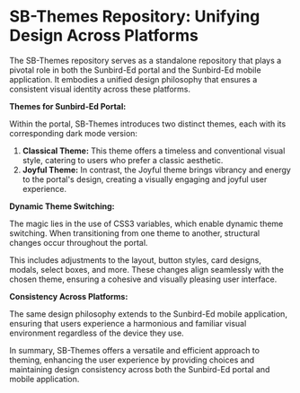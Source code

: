# SB-Themes Repository: Unifying Design Across Platforms

The SB-Themes repository serves as a standalone repository that plays a pivotal role in both the Sunbird-Ed portal and the Sunbird-Ed mobile application. It embodies a unified design philosophy that ensures a consistent visual identity across these platforms.

**Themes for Sunbird-Ed Portal:**

Within the portal, SB-Themes introduces two distinct themes, each with its corresponding dark mode version:

1. **Classical Theme:** This theme offers a timeless and conventional visual style, catering to users who prefer a classic aesthetic.
2. **Joyful Theme:** In contrast, the Joyful theme brings vibrancy and energy to the portal's design, creating a visually engaging and joyful user experience.

**Dynamic Theme Switching:**

The magic lies in the use of CSS3 variables, which enable dynamic theme switching. When transitioning from one theme to another, structural changes occur throughout the portal.

This includes adjustments to the layout, button styles, card designs, modals, select boxes, and more. These changes align seamlessly with the chosen theme, ensuring a cohesive and visually pleasing user interface.

**Consistency Across Platforms:**

The same design philosophy extends to the Sunbird-Ed mobile application, ensuring that users experience a harmonious and familiar visual environment regardless of the device they use.

In summary, SB-Themes offers a versatile and efficient approach to theming, enhancing the user experience by providing choices and maintaining design consistency across both the Sunbird-Ed portal and mobile application.
